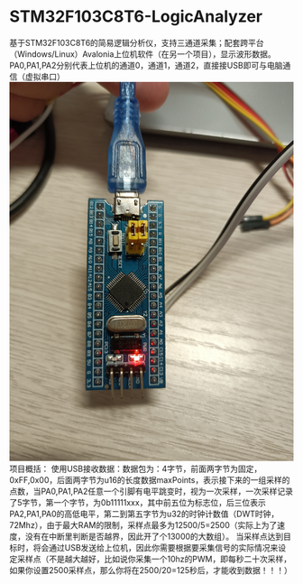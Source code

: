 # STM32F103C8T6-LogicAnalyzer
基于STM32F103C8T6的简易逻辑分析仪，支持三通道采集；配套跨平台（Windows/Linux）Avalonia上位机软件（在另一个项目），显示波形数据。
PA0,PA1,PA2分别代表上位机的通道0，通道1，通道2，直接接USB即可与电脑通信（虚拟串口）
![接线图](images/接线图.png)
项目概括：
使用USB接收数据：数据包为：4字节，前面两字节为固定，0xFF,0x00，后面两字节为u16的长度数据maxPoints，表示接下来的一组采样的点数，当PA0,PA1,PA2任意一个引脚有电平跳变时，视为一次采样，一次采样记录了5字节，第一个字节，为0b11111xxx，其中前五位为标志位，后三位表示PA2,PA1,PA0的高低电平，第二到第五字节为u32的时钟计数值（DWT时钟，72Mhz），由于最大RAM的限制，采样点最多为12500/5=2500（实际上为了速度，没有在中断里判断是否越界，因此开了个13000的大数组）。
当采样点达到目标时，将会通过USB发送给上位机，因此你需要根据要采集信号的实际情况来设定采样点（不是越大越好，比如说你采集一个10hz的PWM，即每秒二十次采样，如果你设置2500采样点，那么你将在2500/20=125秒后，才能收到数据！！！）
